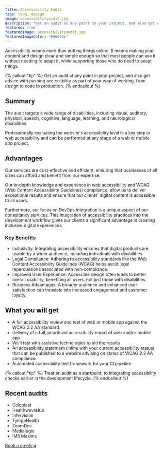 ```yaml
---
title: Accessibility Audit
tags: code, design
image: accessibilityaudit.jpg
description: "Get an audit at any point in your project, and also get advice with introducing accessibility as part of your way of working, from design to code to production."
featured: true
featuredImage: accessibilityaudit.jpg
featuredImageColor: "#06624c"
---
```


<p class="lead">Accessibility means more than putting things online. It means making your content and design clear and simple enough so that most people can use it without needing to adapt it, while supporting those who do need to adapt things.</p>

{% callout "tip" %}
Get an audit at any point in your project, and also get advice with pushing accessibility as part of your way of working, from design to code to production.
{% endcallout %}

## Summary

The audit targets a wide range of disabilities, including visual, auditory, physical, speech, cognitive, language, learning, and neurological disabilities.

Professionally evaluating the website's accessibility level is a key step in web accessibility and can be performed at any stage of a web or mobile app project.

## Advantages

Our services are cost-effective and efficient, ensuring that businesses of all sizes can afford and benefit from our expertise. 

Our in-depth knowledge and experience in web accessibility and WCAG (Web Content Accessibility Guidelines) compliance, allow us to deliver exceptional results and ensure that our clients' digital content is accessible to all users. 

Furthermore, our focus on DevOps integration is a unique aspect of our consultancy services. This integration of accessibility practices into the development workflow gives our clients a significant advantage in creating inclusive digital experiences.

### Key Benefits

- Inclusivity: Integrating accessibility ensures that digital products are usable by a wider audience, including individuals with disabilities.
- Legal Compliance: Adhering to accessibility standards like the Web Content Accessibility Guidelines (WCAG) helps avoid legal repercussions associated with non-compliance.
- Improved User Experience: Accessible design often leads to better overall usability, benefiting all users, not just those with disabilities.
- Business Advantages: A broader audience and enhanced user satisfaction can translate into increased engagement and customer loyalty.


## What you will get

- A full accessibility review and test of web or mobile app against the WCAG 2.2 AA standard.
- Delivery of a full, prioritised accessibility report of web and/or mobile app
- We’ll test with assistive technologies to aid the results
- An accessibility statement (inline with your current accessibility status) that can be published to a website advising on status of WCAG 2.2 AA compliance.
- Automated accessibility test framework for your CI pipeline

{% callout "tip" %}
Treat an audit as a startpoint, to integrating accessibility checks earlier in the development lifecycle.
{% endcallout %}
<!-- ## The process

### Questions

- Is the audit for web and/or mobile app?
- What is WCAG Level Required?
- Do you have User guides?
- Do we need login details?
- For web, do you have a sitemap.xml or list of URLs?
- For mobile app, do you have a template list"?
- Do you need Extended UX checks? (neurodivergent-focused)
- Is access to source control possible?
- Do you need more customised test automation scripting?
- Do you need tools as part of design and development cycles?
- Do you need an Accessibility strategy from design/development perspective?
- DO you need Web based dashboard where you can add/maintain new URL's for regular checks and monitoring?
- Do you need code-level checking and reporting? -->

## Recent audits

- Coloplast
- HealthwaveHub
- Infervision
- TympaHealth
- ZoomDoc
- Medialogix
- IMS Maxims

<a href="https://calendly.com/jaffamonkeyltd/intro-call" class="btn btn--primary" target="_blank" rel="noopener noreferrer">Book a meeting</a>